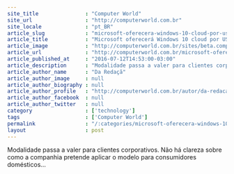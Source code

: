 ```yaml
---
site_title               : "Computer World"
site_url                 : "http://computerworld.com.br"
site_locale              : "pt_BR"
article_slug             : "microsoft-oferecera-windows-10-cloud-por-uss-7-ao-mes"
article_title            : "Microsoft oferecerá Windows 10 cloud por US$ 7 ao mês"
article_image            : "http://computerworld.com.br/sites/beta.computerworld.com.br/files/news_articles/windows_10-start-screen.jpg"
article_url              : "http://computerworld.com.br/microsoft-oferecera-windows-10-cloud-por-us-7-ao-mes"
article_published_at     : "2016-07-12T14:53:00-03:00"
article_description      : "Modalidade passa a valer para clientes corporativos. Não há clareza sobre como a companhia pretende aplicar o modelo para consumidores domésticos..."
article_author_name      : "Da Redaçã"
article_author_image     : null
article_author_biography : null
article_author_profile   : "http://computerworld.com.br/autor/da-redacao"
article_author_facebook  : null
article_author_twitter   : null
category                 : ['technology']
tags                     : ['Computer World']
permalink                : "/:categories/microsoft-oferecera-windows-10-cloud-por-uss-7-ao-mes/"
layout                   : post
---
```


Modalidade passa a valer para clientes corporativos. Não há clareza sobre como a companhia pretende aplicar o modelo para consumidores domésticos...
